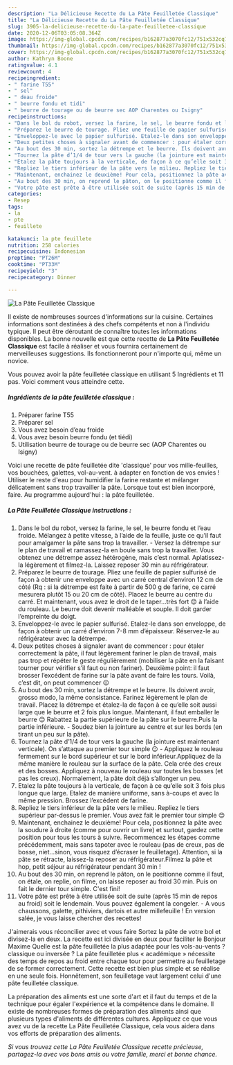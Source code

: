 ```yaml
---
description: "La Délicieuse Recette du La Pâte Feuilletée Classique"
title: "La Délicieuse Recette du La Pâte Feuilletée Classique"
slug: 3905-la-delicieuse-recette-du-la-pate-feuilletee-classique
date: 2020-12-06T03:05:08.364Z
image: https://img-global.cpcdn.com/recipes/b162877a3070fc12/751x532cq70/la-pate-feuilletee-classique-photo-principale-de-la-recette.jpg
thumbnail: https://img-global.cpcdn.com/recipes/b162877a3070fc12/751x532cq70/la-pate-feuilletee-classique-photo-principale-de-la-recette.jpg
cover: https://img-global.cpcdn.com/recipes/b162877a3070fc12/751x532cq70/la-pate-feuilletee-classique-photo-principale-de-la-recette.jpg
author: Kathryn Boone
ratingvalue: 4.1
reviewcount: 4
recipeingredient:
- " farine T55"
- " sel"
- " deau froide"
- " beurre fondu et tidi"
- " beurre de tourage ou de beurre sec AOP Charentes ou Isigny"
recipeinstructions:
- "Dans le bol du robot, versez la farine, le sel, le beurre fondu et l’eau froide. Mélangez à petite vitesse, à l’aide de la feuille, juste ce qu’il faut pour amalgamer la pâte sans trop la travailler. Versez la détrempe sur le plan de travail et ramassez-la en boule sans trop la travailler. Vous obtenez une détrempe assez hétérogène, mais c’est normal. Aplatissez-la légèrement et filmez-la. Laissez reposer 30 min au réfrigérateur."
- "Préparez le beurre de tourage. Pliez une feuille de papier sulfurisé de façon à obtenir une enveloppe avec un carré central d’environ 12 cm de côté (Rq : si la détrempe est faite à partir de 500 g de farine, ce carré mesurera plutôt 15 ou 20 cm de côté). Placez le beurre au centre du carré. Et maintenant, vous avez le droit de le taper…très fort 😊 à l’aide du rouleau. Le beurre doit devenir malléable et souple. Il doit garder l’empreinte du doigt."
- "Enveloppez-le avec le papier sulfurisé. Etalez-le dans son enveloppe, de façon à obtenir un carré d’environ 7-8 mm d’épaisseur. Réservez-le au réfrigérateur avec la détrempe."
- "Deux petites choses à signaler avant de commencer : pour étaler correctement la pâte, il faut légèrement fariner le plan de travail, mais pas trop et répéter le geste régulièrement (mobiliser la pâte en la faisant tourner pour vérifier s’il faut ou non fariner). Deuxième point: il faut brosser l’excédent de farine sur la pâte avant de faire les tours. Voilà, c’est dit, on peut commencer 😉"
- "Au bout des 30 min, sortez la détrempe et le beurre. Ils doivent avoir, grosso modo, la même consistance. Farinez légèrement le plan de travail. Placez la détrempe et étalez-la de façon à ce qu’elle soit aussi large que le beurre et 2 fois plus longue. Maintenant, il faut emballer le beurre 😊 Rabattez la partie supérieure de la pâte sur le beurre.Puis la partie inférieure. Soudez bien la jointure au centre et sur les bords (en tirant un peu sur la pâte)."
- "Tournez la pâte d’1/4 de tour vers la gauche (la jointure est maintenant verticale). On s’attaque au premier tour simple 😉  Appliquez le rouleau fermement sur le bord supérieur et sur le bord inférieur.Appliquez de la même manière le rouleau sur la surface de la pâte. Cela crée des creux et des bosses. Appliquez à nouveau le rouleau sur toutes les bosses (et pas les creux). Normalement, la pâte doit déjà s’allonger un peu."
- "Etalez la pâte toujours à la verticale, de façon à ce qu’elle soit 3 fois plus longue que large. Etalez de manière uniforme, sans à-coups et avec la même pression. Brossez l’excédent de farine."
- "Repliez le tiers inférieur de la pâte vers le milieu. Repliez le tiers supérieur par-dessus le premier. Vous avez fait le premier tour simple 😊"
- "Maintenant, enchainez le deuxième! Pour cela, positionnez la pâte avec la soudure à droite (comme pour ouvrir un livre) et surtout, gardez cette position pour tous les tours à suivre. Recommencez les étapes comme précédemment, mais sans tapoter avec le rouleau (pas de creux, pas de bosse, niet…sinon, vous risquez d’écraser le feuilletage). Attention, si la pâte se rétracte, laissez-la reposer au réfrigérateur.Filmez la pâte et hop, petit séjour au réfrigérateur pendant 30 min !"
- "Au bout des 30 min, on reprend le pâton, on le positionne comme il faut, on étale, on replie, on filme, on laisse reposer au froid 30 min. Puis on fait le dernier tour simple. C&#39;est fini!"
- "Votre pâte est prête à être utilisée soit de suite (après 15 min de repos au froid) soit le lendemain. Vous pouvez également la congeler. A vous chaussons, galette, pithiviers, dartois et autre millefeuille ! En version salée, je vous laisse chercher des recettes!"
categories:
- Resep
tags:
- la
- pte
- feuillete

katakunci: la pte feuillete 
nutrition: 258 calories
recipecuisine: Indonesian
preptime: "PT26M"
cooktime: "PT33M"
recipeyield: "3"
recipecategory: Dinner

---
```



![La Pâte Feuilletée Classique](https://img-global.cpcdn.com/recipes/b162877a3070fc12/751x532cq70/la-pate-feuilletee-classique-photo-principale-de-la-recette.jpg)

Il existe de nombreuses sources d'informations sur la cuisine. Certaines informations sont destinées à des chefs compétents et non à l'individu typique. Il peut être déroutant de connaître toutes les informations disponibles. La bonne nouvelle est que cette recette de <strong> La Pâte Feuilletée Classique </strong> est facile à réaliser et vous fournira certainement de merveilleuses suggestions. Ils fonctionneront pour n'importe qui, même un novice.

<!--inarticleads1-->

Vous pouvez avoir la pâte feuilletée classique en utilisant 5 Ingrédients et 11 pas. Voici comment vous atteindre cette.

##### Ingrédients de la pâte feuilletée classique :

1. Préparer  farine T55
1. Préparer  sel
1. Vous avez besoin  d’eau froide
1. Vous avez besoin  beurre fondu (et tiédi)
1. Utilisation  beurre de tourage ou de beurre sec (AOP Charentes ou Isigny)


Voici une recette de pâte feuilletée dite &#39;classique&#39; pour vos mille-feuilles, vos bouchées, galettes, vol-au-vent. à adapter en fonction de vos envies ! Utiliser le reste d&#39;eau pour humidifier la farine restante et mélanger délicatement sans trop travailler la pâte. Lorsque tout est bien incorporé, faire. Au programme aujourd&#39;hui : la pâte feuilletée. 

<!--inarticleads2-->

##### La Pâte Feuilletée Classique instructions :

1. Dans le bol du robot, versez la farine, le sel, le beurre fondu et l’eau froide. Mélangez à petite vitesse, à l’aide de la feuille, juste ce qu’il faut pour amalgamer la pâte sans trop la travailler. - Versez la détrempe sur le plan de travail et ramassez-la en boule sans trop la travailler. Vous obtenez une détrempe assez hétérogène, mais c’est normal. Aplatissez-la légèrement et filmez-la. Laissez reposer 30 min au réfrigérateur.
1. Préparez le beurre de tourage. Pliez une feuille de papier sulfurisé de façon à obtenir une enveloppe avec un carré central d’environ 12 cm de côté (Rq : si la détrempe est faite à partir de 500 g de farine, ce carré mesurera plutôt 15 ou 20 cm de côté). Placez le beurre au centre du carré. Et maintenant, vous avez le droit de le taper…très fort 😊 à l’aide du rouleau. Le beurre doit devenir malléable et souple. Il doit garder l’empreinte du doigt.
1. Enveloppez-le avec le papier sulfurisé. Etalez-le dans son enveloppe, de façon à obtenir un carré d’environ 7-8 mm d’épaisseur. Réservez-le au réfrigérateur avec la détrempe.
1. Deux petites choses à signaler avant de commencer : pour étaler correctement la pâte, il faut légèrement fariner le plan de travail, mais pas trop et répéter le geste régulièrement (mobiliser la pâte en la faisant tourner pour vérifier s’il faut ou non fariner). Deuxième point: il faut brosser l’excédent de farine sur la pâte avant de faire les tours. Voilà, c’est dit, on peut commencer 😉
1. Au bout des 30 min, sortez la détrempe et le beurre. Ils doivent avoir, grosso modo, la même consistance. Farinez légèrement le plan de travail. Placez la détrempe et étalez-la de façon à ce qu’elle soit aussi large que le beurre et 2 fois plus longue. Maintenant, il faut emballer le beurre 😊 Rabattez la partie supérieure de la pâte sur le beurre.Puis la partie inférieure. - Soudez bien la jointure au centre et sur les bords (en tirant un peu sur la pâte).
1. Tournez la pâte d’1/4 de tour vers la gauche (la jointure est maintenant verticale). On s’attaque au premier tour simple 😉  - Appliquez le rouleau fermement sur le bord supérieur et sur le bord inférieur.Appliquez de la même manière le rouleau sur la surface de la pâte. Cela crée des creux et des bosses. Appliquez à nouveau le rouleau sur toutes les bosses (et pas les creux). Normalement, la pâte doit déjà s’allonger un peu.
1. Etalez la pâte toujours à la verticale, de façon à ce qu’elle soit 3 fois plus longue que large. Etalez de manière uniforme, sans à-coups et avec la même pression. Brossez l’excédent de farine.
1. Repliez le tiers inférieur de la pâte vers le milieu. Repliez le tiers supérieur par-dessus le premier. Vous avez fait le premier tour simple 😊
1. Maintenant, enchainez le deuxième! Pour cela, positionnez la pâte avec la soudure à droite (comme pour ouvrir un livre) et surtout, gardez cette position pour tous les tours à suivre. Recommencez les étapes comme précédemment, mais sans tapoter avec le rouleau (pas de creux, pas de bosse, niet…sinon, vous risquez d’écraser le feuilletage). Attention, si la pâte se rétracte, laissez-la reposer au réfrigérateur.Filmez la pâte et hop, petit séjour au réfrigérateur pendant 30 min !
1. Au bout des 30 min, on reprend le pâton, on le positionne comme il faut, on étale, on replie, on filme, on laisse reposer au froid 30 min. Puis on fait le dernier tour simple. C&#39;est fini!
1. Votre pâte est prête à être utilisée soit de suite (après 15 min de repos au froid) soit le lendemain. Vous pouvez également la congeler. - A vous chaussons, galette, pithiviers, dartois et autre millefeuille ! En version salée, je vous laisse chercher des recettes!


J&#39;aimerais vous réconcilier avec et vous faire Sortez la pâte de votre bol et divisez-la en deux. La recette est ici divisée en deux pour faciliter le Bonjour Maxime Quelle est la pâte feuilletée la plus adaptée pour les vols-au-vents ? classique ou inversée ? La pâte feuilletée plus « académique » nécessite des temps de repos au froid entre chaque tour pour permettre au feuilletage de se former correctement. Cette recette est bien plus simple et se réalise en une seule fois. Honnêtement, son feuilletage vaut largement celui d&#39;une pâte feuilletée classique. 

<!--inarticleads1-->

<p>
La préparation des aliments est une sorte d'art et il faut du temps et de la technique pour égaler l'expérience et la compétence dans le domaine. Il existe de nombreuses formes de préparation des aliments ainsi que plusieurs types d'aliments de différentes cultures. Appliquez ce que vous avez vu de la recette La Pâte Feuilletée Classique, cela vous aidera dans vos efforts de préparation des aliments.
</p>

<p>
<i>Si vous trouvez cette La Pâte Feuilletée Classique recette précieuse, partagez-la avec vos bons amis ou votre famille, merci et bonne chance.</i>
</p>
